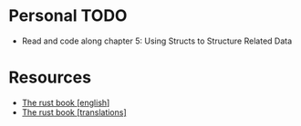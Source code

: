 # Personal TODO

- Read and code along chapter 5: Using Structs to Structure Related Data

# Resources
- [The rust book [english]](https://doc.rust-lang.org/book/title-page.html)
- [The rust book [translations]](https://doc.rust-lang.org/book/appendix-06-translation.html)
